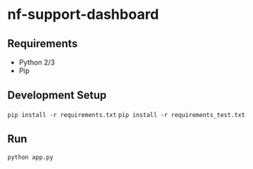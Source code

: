 # nf-support-dashboard

## Requirements

* Python 2/3
* Pip

## Development Setup
`pip install -r requirements.txt`
`pip install -r requirements_test.txt`

## Run

`python app.py`
